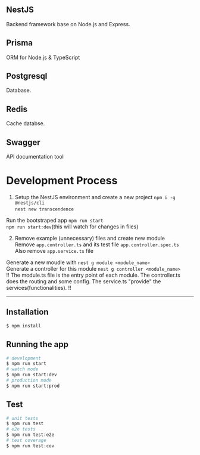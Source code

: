 ## NestJS
Backend framework base on Node.js and Express.  

## Prisma
ORM for Node.js & TypeScript

## Postgresql
Database.  

## Redis
Cache databse.  

## Swagger
API documentation tool

# Development Process
1. Setup the NestJS environment and create a new project
`npm i -g @nestjs/cli`  
`nest new transcendence`  

Run the bootstraped app
`npm run start`  
`npm run start:dev`(this will watch for changes in files)  

2. Remove example (unnecessary) files and create new module  
Remove `app.controller.ts` and its test file `app.controller.spec.ts`  
Also remove `app.service.ts` file  

Generate a new moudle with `nest g module <module_name>`  
Generate a controller for this module `nest g controller <module_name>`  
!! The module.ts file is the entry point of each module. The controller.ts does the routing and some config. The service.ts "provide" the services(functionalities).  !!

---

## Installation
```bash
$ npm install
```

## Running the app
```bash
# development
$ npm run start
# watch mode
$ npm run start:dev
# production mode
$ npm run start:prod
```

## Test
```bash
# unit tests
$ npm run test
# e2e tests
$ npm run test:e2e
# test coverage
$ npm run test:cov
```

